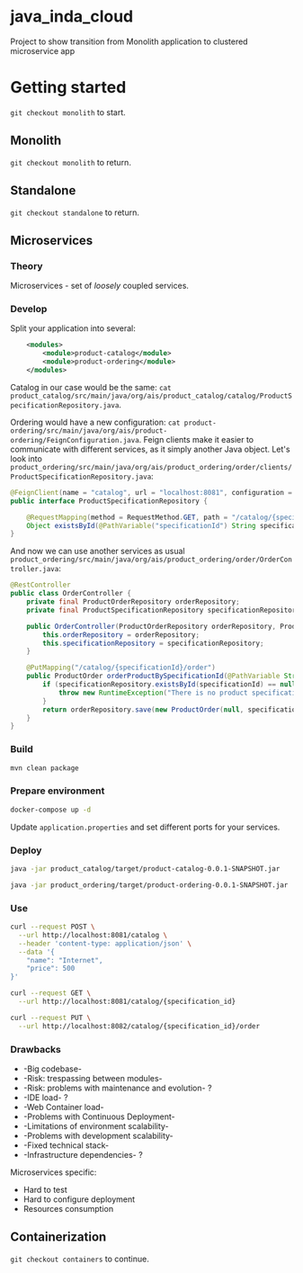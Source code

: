 # java_inda_cloud
Project to show transition from Monolith application to clustered microservice app

# Getting started

`git checkout monolith` to start.

## Monolith

`git checkout monolith` to return.

## Standalone

`git checkout standalone` to return.

## Microservices

### Theory

Microservices - set of *loosely* coupled services.

### Develop

Split your application into several:

```xml
    <modules>
        <module>product-catalog</module>
        <module>product-ordering</module>
    </modules>
```

Catalog in our case would be the same: `cat product_catalog/src/main/java/org/ais/product_catalog/catalog/ProductSpecificationRepository.java`.

Ordering would have a new configuration: `cat product-ordering/src/main/java/org/ais/product-ordering/FeignConfiguration.java`.
Feign clients make it easier to communicate with different services, as it simply another Java object.
Let's look into ` product_ordering/src/main/java/org/ais/product_ordering/order/clients/ProductSpecificationRepository.java`:

```java
@FeignClient(name = "catalog", url = "localhost:8081", configuration = FeignConfiguration.class)
public interface ProductSpecificationRepository {

    @RequestMapping(method = RequestMethod.GET, path = "/catalog/{specificationId}")
    Object existsById(@PathVariable("specificationId") String specificationId);
}
```

And now we can use another services as usual ` product_ordering/src/main/java/org/ais/product_ordering/order/OrderController.java`:

```java
@RestController
public class OrderController {
    private final ProductOrderRepository orderRepository;
    private final ProductSpecificationRepository specificationRepository;

    public OrderController(ProductOrderRepository orderRepository, ProductSpecificationRepository specificationRepository) {
        this.orderRepository = orderRepository;
        this.specificationRepository = specificationRepository;
    }

    @PutMapping("/catalog/{specificationId}/order")
    public ProductOrder orderProductBySpecificationId(@PathVariable String specificationId) {
        if (specificationRepository.existsById(specificationId) == null) {
            throw new RuntimeException("There is no product specification with Id: " + specificationId);
        }
        return orderRepository.save(new ProductOrder(null, specificationId, 1l));
    }
}
```

### Build

```bash
mvn clean package
```

### Prepare environment

```bash
docker-compose up -d
```

Update `application.properties` and set different ports for your services.

### Deploy

```bash
java -jar product_catalog/target/product-catalog-0.0.1-SNAPSHOT.jar

```

```bash
java -jar product_ordering/target/product-ordering-0.0.1-SNAPSHOT.jar
```

### Use

```bash
curl --request POST \
  --url http://localhost:8081/catalog \
  --header 'content-type: application/json' \
  --data '{
	"name": "Internet",
	"price": 500
}'
```

```bash
curl --request GET \
  --url http://localhost:8081/catalog/{specification_id}
```

```bash
curl --request PUT \
  --url http://localhost:8082/catalog/{specification_id}/order
```

### Drawbacks

- -Big codebase-
- -Risk: trespassing between modules-
- -Risk: problems with maintenance and evolution- ?
- -IDE load- ?
- -Web Container load-
- -Problems with Continuous Deployment- 
- -Limitations of environment scalability-
- -Problems with development scalability- 
- -Fixed technical stack-
- -Infrastructure dependencies- ?

Microservices specific:

- Hard to test
- Hard to configure deployment
- Resources consumption

## Containerization

`git checkout containers` to continue.


